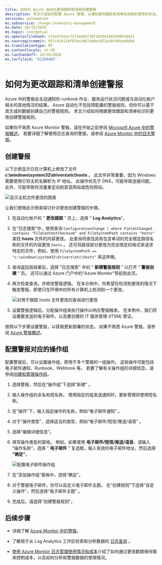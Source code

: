 ```yaml
---
title: 如何为 Azure 自动化更改跟踪和清单创建警报
description: 本文介绍如何配置 Azure 警报，以通知更改跟踪和清单检测到的更改的状态。
services: automation
ms.subservice: change-inventory-management
ms.date: 10/15/2020
ms.topic: conceptual
ms.openlocfilehash: 275e57e5dcf173e8d5f30f262641b02698910422
ms.sourcegitcommit: 957c916118f87ea3d67a60e1d72a30f48bad0db6
ms.translationtype: MT
ms.contentlocale: zh-CN
ms.lasthandoff: 10/19/2020
ms.locfileid: "92209466"
---
```

# <a name="how-to-create-alerts-for-change-tracking-and-inventory"></a>如何为更改跟踪和清单创建警报

Azure 中的警报会主动通知你 runbook 作业、服务运行状况问题或与自动化帐户相关的其他情况的结果。 Azure 自动化不包括预配置的警报规则，但你可以基于其生成的数据创建自己的警报规则。 本文介绍如何根据更改跟踪和清单标识的更改创建警报规则。

如果你不熟悉 Azure Monitor 警报，请在开始之前参阅 [Microsoft Azure 中的警报概述](../../azure-monitor/platform/alerts-overview.md)。 若要详细了解使用日志查询的警报，请参阅 [Azure Monitor 中的日志警报](../../azure-monitor/platform/alerts-unified-log.md)。

## <a name="create-alert"></a>创建警报

以下示例显示已在计算机上修改了文件 **c:\windows\system32\drivers\etc\hosts** 。 此文件非常重要，因为 Windows 需要使用它将主机名解析为 IP 地址。 此操作优先于 DNS，可能导致连接问题。 此外，可能导致将流量重定向到恶意网站或危险网站。

![显示主机文件更改的图表](./media/configure-alerts/changes.png)

让我们使用此示例来探讨针对更改创建警报的步骤。

1. 在自动化帐户的 " **更改跟踪** " 页上，选择 " **Log Analytics**"。

2. 在“日志搜索”中，使用查询 `ConfigurationChange | where FieldsChanged contains "FileContentChecksum" and FileSystemPath contains "hosts"` 查找 **hosts** 文件的内容更改。 此查询将查找具有包含单词的完全限定路径名称的文件的内容更改 `hosts` 。 还可将路径部分更改为完全限定的格式来请求特定的文件，例如，使用 `FileSystemPath == "c:\windows\system32\drivers\etc\hosts"` 来这样做。

3. 查询返回其结果后，选择 "日志搜索" 中的 " **新建警报规则** " 以打开 " **警报创建** " 页。 还可以通过 Azure 门户中的“Azure Monitor”导航到此页。

4. 再次检查查询，并修改警报逻辑。 在本示例中，你希望在检测到更改的情况下触发警报，即使只在环境中的所有计算机上检测到一个更改。

    ![对用于跟踪 hosts 文件更改的查询进行更改](./media/configure-alerts/change-query.png)

5. 设置警报逻辑后，分配操作组来执行操作以响应警报触发。 在本例中，我们将设置要发送的电子邮件，以及要创建的 IT 服务管理 (ITSM) 票证。

按照以下步骤设置警报，以获取更新部署的状态。 如果不熟悉 Azure 警报，请参阅 [Azure 警报概述](../../azure-monitor/platform/alerts-overview.md)。

## <a name="configure-action-groups-for-your-alerts"></a>配置警报对应的操作组

配置警报后，可以设置操作组，即用于多个警报的一组操作。 这些操作可能包括电子邮件通知、Runbook、Webhook 等。 若要了解有关操作组的详细信息，请参阅[创建和管理操作组](../../azure-monitor/platform/action-groups.md)。

1. 选择警报，然后在“操作组”下选择“新建” 。

2. 输入操作组的全名和短名称。 使用指定的组发送通知时，更新管理将使用短名称。

3. 在“操作”下，输入指定操作的名称，例如“电子邮件通知” 。

4. 对于“操作类型”，选择适当的类型，例如“电子邮件/短信/推送/语音” 。

5. 选择“编辑详细信息”。

6. 填写操作类型的窗格。 例如，如果使用 **电子邮件/短信/推送/语音**，请输入 "操作名称"，选择 " **电子邮件** " 复选框，输入有效的电子邮件地址，然后选择 **"确定"**。

    ![配置电子邮件操作组](./media/configure-alerts/configure-email-action-group.png)

7. 在“添加操作组”窗格中，选择“确定”。

8. 对于警报电子邮件，你可以自定义电子邮件主题。 在“创建规则”下选择“自定义操作”，然后选择“电子邮件主题”  。

9. 完成后，请选择“创建警报规则”。

## <a name="next-steps"></a>后续步骤

* 详细了解 [Azure Monitor 中的警报](../../azure-monitor/platform/alerts-overview.md)。

* 了解用于从 Log Analytics 工作区检索和分析数据的 [日志查询](../../azure-monitor/log-query/log-query-overview.md) 。

* [使用 Azure Monitor 日志管理使用情况和成本](../../azure-monitor/platform/manage-cost-storage.md)介绍了如何通过更改数据保持期来控制成本，以及如何分析和警报数据的使用情况。